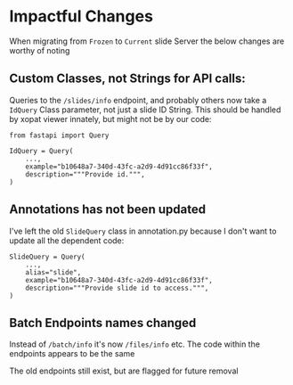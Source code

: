 # Impactful Changes 
When migrating from `Frozen` to `Current` slide Server the below changes are worthy of noting

## Custom Classes, not Strings for API calls:
Queries to the `/slides/info` endpoint, and probably others now take a `IdQuery` Class parameter, not just a slide ID String. This should be handled by xopat viewer innately, but might not be by our code:

    from fastapi import Query

    IdQuery = Query(
        ...,
        example="b10648a7-340d-43fc-a2d9-4d91cc86f33f",
        description="""Provide id.""",
    )

## Annotations has not been updated 
I've left the old `SlideQuery` class in annotation.py because I don't want to update all the dependent code:

    SlideQuery = Query(
        ...,
        alias="slide",
        example="b10648a7-340d-43fc-a2d9-4d91cc86f33f",
        description="""Provide slide id to access.""",
    )
    
## Batch Endpoints names changed
Instead of `/batch/info` it's now `/files/info` etc. The code within the endpoints appears to be the same

The old endpoints still exist, but are flagged for future removal

